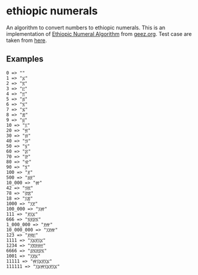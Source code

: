# ethiopic numerals

An algorithm to convert numbers to ethiopic numerals.
This is an implementation of [Ethiopic Numeral Algorithm](https://www.geez.org/Numerals/) from [geez.org](http://www.geez.org/).
Test case are taken from [here](https://www.geez.org/Numerals/NumberSamples.html).

## Examples

```
0 => ""
1 => "፩"
2 => "፪"
3 => "፫"
4 => "፬"
5 => "፭"
6 => "፮"
7 => "፯"
8 => "፰"
9 => "፱"
10 => "፲"
20 => "፳"
30 => "፴"
40 => "፵"
50 => "፶"
60 => "፷"
70 => "፸"
80 => "፹"
90 => "፺"
100 => "፻"
500 => "፭፻"
10_000 => "፼"
42 => "፵፪"
78 => "፸፰"
18 => "፲፰"
1000 => "፲፻"
100_000 => "፲፼"
111 => "፻፲፩"
666 => "፮፻፷፮"
1_000_000 => "፻፼"
10_000_000 => "፲፻፼"
123 => "፻፳፫"
1111 => "፲፩፻፲፩"
1234 => "፲፪፻፴፬"
6666 => "፷፮፻፷፮"
1001 => "፲፻፩"
11111 => "፼፲፩፻፲፩"
111111 => "፲፩፼፲፩፻፲፩"
```

